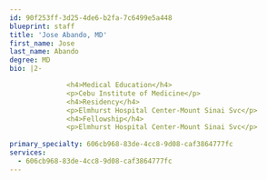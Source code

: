 ```yaml
---
id: 90f253ff-3d25-4de6-b2fa-7c6499e5a448
blueprint: staff
title: 'Jose Abando, MD'
first_name: Jose
last_name: Abando
degree: MD
bio: |2-

              <h4>Medical Education</h4>
              <p>Cebu Institute of Medicine</p>
              <h4>Residency</h4>
              <p>Elmhurst Hospital Center-Mount Sinai Svc</p>
              <h4>Fellowship</h4>
              <p>Elmhurst Hospital Center-Mount Sinai Svc</p>
          
primary_specialty: 606cb968-83de-4cc8-9d08-caf3864777fc
services:
  - 606cb968-83de-4cc8-9d08-caf3864777fc
---
```

